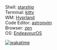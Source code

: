 Shell: [starship](https://starship.rs) \
Terminal: [kitty](https://sw.kovidgoyal.net/kitty/) \
WM: [Hyprland](https://hyprland.org) \
Code Editor: [astronvim](https://astronvim.com) \
Browser: [zen](https://zen-browser.app/) \
OS: [EndeavourOS](https://endeavouros.com)

[![wakatime](https://wakatime.com/badge/user/1770871d-539e-4acc-85db-976dae244f9c.svg)](https://wakatime.com/@1770871d-539e-4acc-85db-976dae244f9c)
